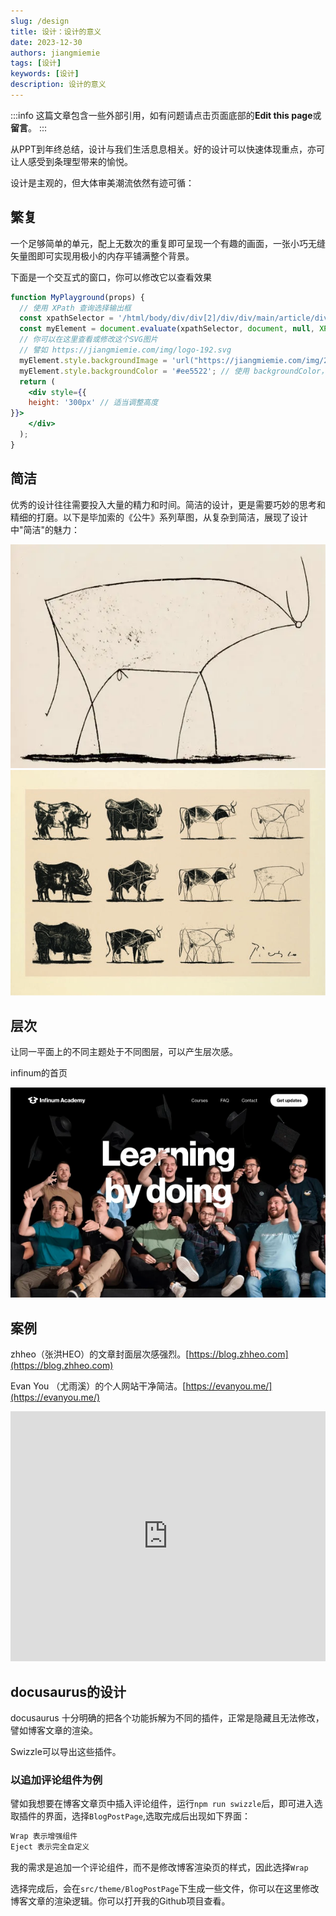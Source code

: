 ```yaml
---
slug: /design
title: 设计：设计的意义
date: 2023-12-30
authors: jiangmiemie
tags: [设计]
keywords: [设计]
description: 设计的意义
---
```


:::info
这篇文章包含一些外部引用，如有问题请点击页面底部的**Edit this page**或**留言**。
:::

从PPT到年终总结，设计与我们生活息息相关。好的设计可以快速体现重点，亦可让人感受到条理型带来的愉悦。

设计是主观的，但大体审美潮流依然有迹可循：

## 繁复

一个足够简单的单元，配上无数次的重复即可呈现一个有趣的画面，一张小巧无缝矢量图即可实现用极小的内存平铺满整个背景。

下面是一个交互式的窗口，你可以修改它以查看效果

```jsx live
function MyPlayground(props) {
  // 使用 XPath 查询选择输出框
  const xpathSelector = '/html/body/div/div[2]/div/div/main/article/div/div/div[4]';
  const myElement = document.evaluate(xpathSelector, document, null, XPathResult.FIRST_ORDERED_NODE_TYPE, null).singleNodeValue;
  // 你可以在这里查看或修改这个SVG图片
  // 譬如 https://jiangmiemie.com/img/logo-192.svg
  myElement.style.backgroundImage = 'url("https://jiangmiemie.com/img/2024/protruding-squares.svg")';
  myElement.style.backgroundColor = '#ee5522'; // 使用 backgroundColor，而不是 background-color
  return (
    <div style={{
    height: '300px' // 适当调整高度
}}>
    </div>
  );
}
```


## 简洁

优秀的设计往往需要投入大量的精力和时间。简洁的设计，更是需要巧妙的思考和精细的打磨。以下是毕加索的《公牛》系列草图，从复杂到简洁，展现了设计中"简洁"的魅力：

![cow](/img/2024/cow.webp)
![cow](/img/2024/cow.png)

## 层次

让同一平面上的不同主题处于不同图层，可以产生层次感。

infinum的首页

[![academy](/img/showcase/academy.webp)](https://academy.infinum.com)

## 案例

zhheo（张洪HEO）的文章封面层次感强烈。[https://blog.zhheo.com](https://blog.zhheo.com)

Evan You （尤雨溪）的个人网站干净简洁。[https://evanyou.me/](https://evanyou.me/)

<iframe src="https://evanyou.me/" width="100%" height="400" frameborder="0"></iframe>


## docusaurus的设计

docusaurus 十分明确的把各个功能拆解为不同的插件，正常是隐藏且无法修改，譬如博客文章的渲染。

Swizzle可以导出这些插件。

### 以追加评论组件为例

譬如我想要在博客文章页中插入评论组件，运行`npm run swizzle`后，即可进入选取插件的界面，选择`BlogPostPage`,选取完成后出现如下界面：

```bash
Wrap 表示增强组件
Eject 表示完全自定义
```

我的需求是追加一个评论组件，而不是修改博客渲染页的样式，因此选择`Wrap`

选择完成后，会在`src/theme/BlogPostPage`下生成一些文件，你可以在这里修改博客文章的渲染逻辑。你可以打开我的Github项目查看。

